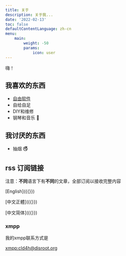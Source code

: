 ```yaml
---
title: 关于
description: 关于我...
date: '2022-02-13'
toc: false
defaultContentLanguage: zh-cn
menu:
    main:
        weight: -50
        params:
            icon: user
---
```


嗨！

## 我喜欢的东西

* [自由软件](https://www.gnu.org/philosophy/)
* 自给自足
* DIY和维修
* 钢琴和音乐 🎹

## 我讨厌的东西

* 抽烟 🚭

## rss 订阅链接

注意：**不同**语言下有**不同**的文章，全部订阅以接收完整内容

[English]({{<relref path="/" outputFormat="rss">}})

[中文正體]({{<relref path="/" outputFormat="rss" lang="zh-tw">}})

[中文简体]({{<relref path="/" outputFormat="rss" lang="zh-cn">}})

### xmpp

我的xmpp联系方式是

[xmpp:cld4h@disroot.org](xmpp:cld4h@disroot.org)

